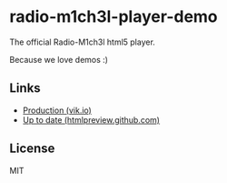 radio-m1ch3l-player-demo
========================

The official Radio-M1ch3l html5 player.

Because we love demos :)

Links
-----

- [Production (vik.io)](http://vik.io/radio.html)
- [Up to date (htmlpreview.github.com)](http://htmlpreview.github.com/?https://github.com/episeclab/radio-m1ch3l-player-demo/blob/master/radio.html)

License
-------

MIT
